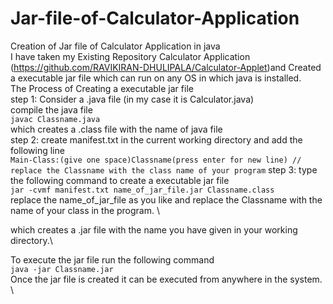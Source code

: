 # Jar-file-of-Calculator-Application
Creation of Jar file of Calculator Application in java \
I have taken my Existing Repository Calculator Application (https://github.com/RAVIKIRAN-DHULIPALA/Calculator-Applet)and Created a executable jar file which can run on any OS in which java is installed. \
The Process of Creating a executable jar file \
step 1: Consider a .java file (in my case it is Calculator.java) \
        compile the java file \
        ```javac Classname.java```\
        which creates a .class file with the name of java file \
step 2: create manifest.txt in the current working directory and add the following line \
```Main-Class:(give one space)Classname(press enter for new line) // replace the Classname with the class name of your program```
step 3: type the following command to create a executable jar file \
```jar -cvmf manifest.txt name_of_jar_file.jar Classname.class``` \
replace the name_of_jar_file as you like and replace the Classname with the name of your class in the program. \

which creates a .jar file with the name you have given in your working directory.\

To execute the jar file run the following command \
```java -jar Classname.jar``` \
Once the jar file is created it can be executed from anywhere in the system. \


